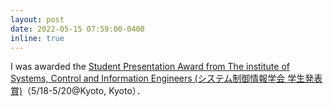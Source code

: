 ```yaml
---
layout: post
date: 2022-05-15 07:59:00-0400
inline: true
---
```


I was awarded the [Student Presentation Award from The institute of Systems, Control and Information Engineers (システム制御情報学会 学生発表賞)](https://sci22.iscie.or.jp/award/)（5/18-5/20@Kyoto, Kyoto）．
